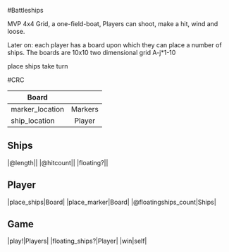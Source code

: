 #Battleships

MVP
4x4 Grid, a one-field-boat, Players can shoot, make a hit, wind and loose.

Later on:
each player has a board upon which they can place a number of ships. The boards are 10x10 two dimensional grid A-j*1-10

place ships
take turn


#CRC

|Board | |
|----------------|:-----------:|
| marker_location | Markers |
| ship_location | Player |


Ships
-----------------
|@length||
|@hitcount||
|floating?||


Player
-----------------
|place_ships|Board|
|place_marker|Board|
|@floatingships_count|Ships|

Game
-----------------
|play!|Players|
|floating_ships?|Player|
|win|self|